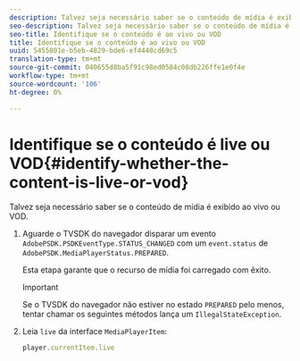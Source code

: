 ```yaml
---
description: Talvez seja necessário saber se o conteúdo de mídia é exibido ao vivo ou VOD.
seo-description: Talvez seja necessário saber se o conteúdo de mídia é exibido ao vivo ou VOD.
seo-title: Identifique se o conteúdo é ao vivo ou VOD
title: Identifique se o conteúdo é ao vivo ou VOD
uuid: 5455801e-b5eb-4829-bde6-ef4440cd69c5
translation-type: tm+mt
source-git-commit: 040655d8ba5f91c98ed0584c08db226ffe1e0f4e
workflow-type: tm+mt
source-wordcount: '106'
ht-degree: 0%

---
```



# Identifique se o conteúdo é live ou VOD{#identify-whether-the-content-is-live-or-vod}

Talvez seja necessário saber se o conteúdo de mídia é exibido ao vivo ou VOD.

1. Aguarde o TVSDK do navegador disparar um evento `AdobePSDK.PSDKEventType.STATUS_CHANGED` com um `event.status` de `AdobePSDK.MediaPlayerStatus.PREPARED`.

   Esta etapa garante que o recurso de mídia foi carregado com êxito.

   >[!IMPORTANT]
   >
   >Se o TVSDK do navegador não estiver no estado `PREPARED` pelo menos, tentar chamar os seguintes métodos lança um `IllegalStateException`.

1. Leia `live` da interface `MediaPlayerItem`:

   ```js
   player.currentItem.live
   ```

